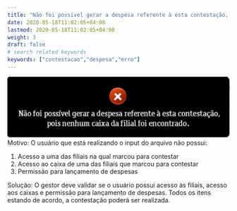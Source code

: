 ```yaml
---
title: "Não foi possível gerar a despesa referente à esta contestação, pois nenhum caixa da filial foi encontrado."
date: 2020-05-18T11:02:05+04:00
lastmod: 2020-05-18T11:02:05+04:00
weight: 3
draft: false
# search related keywords
keywords: ["contestacao","despesa","erro"]
---
```


![image example](rejeicao.png "Erro receita")
Motivo: O usuário que está realizando o input do arquivo não possui:
1. Acesso a uma das filiais na qual marcou para contestar
2. Acesso ao caixa de uma das filiais que marcou para contestar
3. Permissão para lançamento de despesas

Solução: O gestor deve validar se o usuário possui acesso às filiais, acesso aos caixas e permissão para lançamento de despesas.
Todos os itens estando de acordo, a contestação poderá ser realizada.